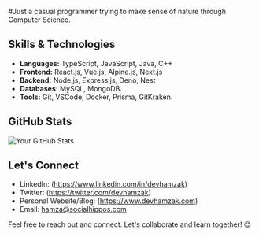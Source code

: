 #Just a casual programmer trying to make sense of nature through Computer Science.

## Skills & Technologies
- **Languages:** TypeScript, JavaScript, Java, C++
- **Frontend:**  React.js, Vue.js, Alpine.js, Next.js
- **Backend:** Node.js, Express.js, Deno, Nest
- **Databases:**  MySQL, MongoDB.
- **Tools:** Git, VSCode, Docker, Prisma, GitKraken.

## GitHub Stats
![Your GitHub Stats](https://github-readme-stats.vercel.app/api?username=Hamzakdev112&show_icons=true&hide_title=true&count_private=true)

## Let's Connect
- LinkedIn: (https://www.linkedin.com/in/devhamzak)
- Twitter: (https://twitter.com/devhamzak)
- Personal Website/Blog: (https://www.devhamzak.com)
- Email: hamza@socialhippos.com

Feel free to reach out and connect. Let's collaborate and learn together! 😊
